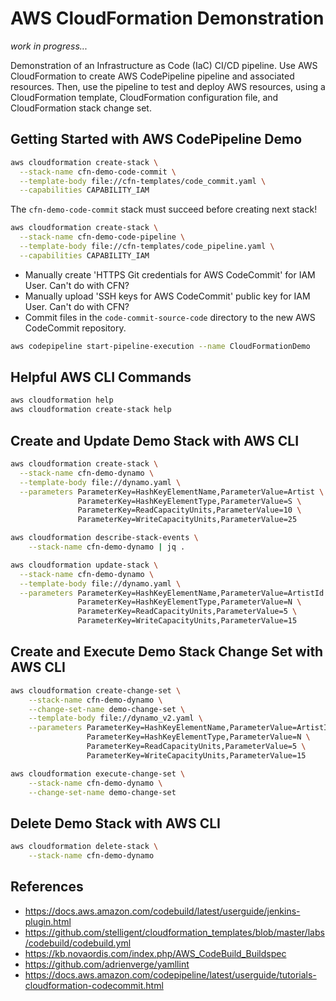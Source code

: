 # AWS CloudFormation Demonstration

_work in progress..._

Demonstration of an Infrastructure as Code (IaC) CI/CD pipeline. Use AWS CloudFormation to create AWS CodePipeline pipeline and associated resources. Then, use the pipeline to test and deploy AWS resources, using a CloudFormation template, CloudFormation configuration file, and CloudFormation stack change set.

## Getting Started with AWS CodePipeline Demo

```bash
aws cloudformation create-stack \
  --stack-name cfn-demo-code-commit \
  --template-body file://cfn-templates/code_commit.yaml \
  --capabilities CAPABILITY_IAM
```

The `cfn-demo-code-commit` stack must succeed before creating next stack!

```bash
aws cloudformation create-stack \
  --stack-name cfn-demo-code-pipeline \
  --template-body file://cfn-templates/code_pipeline.yaml \
  --capabilities CAPABILITY_IAM
```

* Manually create 'HTTPS Git credentials for AWS CodeCommit' for IAM User. Can't do with CFN?  
* Manually upload 'SSH keys for AWS CodeCommit' public key for IAM User. Can't do with CFN?
* Commit files in the `code-commit-source-code` directory to the new AWS CodeCommit repository.

```bash
aws codepipeline start-pipeline-execution --name CloudFormationDemo
```

## Helpful AWS CLI Commands

```bash
aws cloudformation help
aws cloudformation create-stack help
```

## Create and Update Demo Stack with AWS CLI

```bash
aws cloudformation create-stack \
  --stack-name cfn-demo-dynamo \
  --template-body file://dynamo.yaml \
  --parameters ParameterKey=HashKeyElementName,ParameterValue=Artist \
               ParameterKey=HashKeyElementType,ParameterValue=S \
               ParameterKey=ReadCapacityUnits,ParameterValue=10 \
               ParameterKey=WriteCapacityUnits,ParameterValue=25

aws cloudformation describe-stack-events \
    --stack-name cfn-demo-dynamo | jq .

aws cloudformation update-stack \
  --stack-name cfn-demo-dynamo \
  --template-body file://dynamo.yaml \
  --parameters ParameterKey=HashKeyElementName,ParameterValue=ArtistId \
               ParameterKey=HashKeyElementType,ParameterValue=N \
               ParameterKey=ReadCapacityUnits,ParameterValue=5 \
               ParameterKey=WriteCapacityUnits,ParameterValue=15
```

## Create and Execute Demo Stack Change Set with AWS CLI

```bash
aws cloudformation create-change-set \
    --stack-name cfn-demo-dynamo \
    --change-set-name demo-change-set \
    --template-body file://dynamo_v2.yaml \
    --parameters ParameterKey=HashKeyElementName,ParameterValue=ArtistId \
                 ParameterKey=HashKeyElementType,ParameterValue=N \
                 ParameterKey=ReadCapacityUnits,ParameterValue=5 \
                 ParameterKey=WriteCapacityUnits,ParameterValue=15

aws cloudformation execute-change-set \
    --stack-name cfn-demo-dynamo \
    --change-set-name demo-change-set
```

## Delete Demo Stack with AWS CLI

```bash
aws cloudformation delete-stack \
    --stack-name cfn-demo-dynamo
```

## References

- <https://docs.aws.amazon.com/codebuild/latest/userguide/jenkins-plugin.html>  
- <https://github.com/stelligent/cloudformation_templates/blob/master/labs/codebuild/codebuild.yml>  
- <https://kb.novaordis.com/index.php/AWS_CodeBuild_Buildspec>  
- <https://github.com/adrienverge/yamllint>  
- <https://docs.aws.amazon.com/codepipeline/latest/userguide/tutorials-cloudformation-codecommit.html>
